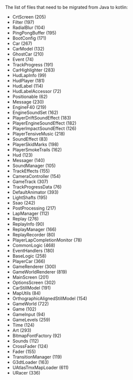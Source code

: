 The list of files that need to be migrated from Java to kotlin:

<ul>
<li>CrtScreen (205)</li>
<li>Filter (197)</li>
<li>RadialBlur (104)</li>
<li>PingPongBuffer (195)</li>
<li>BootConfig (171)</li>
<li>Car (267)</li>
<li>CarModel (132)</li>
<li>GhostCar (210)</li>
<li>Event (74)</li>
<li>TrackProgress (191)</li>
<li>CarHighlighter (283)</li>
<li>HudLapInfo (99)</li>
<li>HudPlayer (181)</li>
<li>HudLabel (114)</li>
<li>HudLabelAccessor (72)</li>
<li>Positionable (62)</li>
<li>Message (230)</li>
<li>EngineF40 (219)</li>
<li>EngineSoundSet (162)</li>
<li>PlayerDriftSoundEffect (183)</li>
<li>PlayerEngineSoundEffect (182)</li>
<li>PlayerImpactSoundEffect (126)</li>
<li>PlayerTensiveMusic (218)</li>
<li>SoundEffect (83)</li>
<li>PlayerSkidMarks (198)</li>
<li>PlayerSmokeTrails (162)</li>
<li>Hud (123)</li>
<li>Messager (140)</li>
<li>SoundManager (105)</li>
<li>TrackEffects (155)</li>
<li>CameraController (154)</li>
<li>GameTrack (307)</li>
<li>TrackProgressData (76)</li>
<li>DefaultAnimator (393)</li>
<li>LightShafts (195)</li>
<li>Ssao (242)</li>
<li>PostProcessing (217)</li>
<li>LapManager (112)</li>
<li>Replay (276)</li>
<li>ReplayInfo (90)</li>
<li>ReplayManager (166)</li>
<li>ReplayRecorder (80)</li>
<li>PlayerLapCompletionMonitor (78)</li>
<li>CommonLogic (468)</li>
<li>EventHandlers (180)</li>
<li>BaseLogic (258)</li>
<li>PlayerCar (366)</li>
<li>GameRenderer (300)</li>
<li>GameWorldRenderer (819)</li>
<li>MainScreen (201)</li>
<li>OptionsScreen (302)</li>
<li>CarStillModel (191)</li>
<li>MapUtils (84)</li>
<li>OrthographicAlignedStillModel (154)</li>
<li>GameWorld (722)</li>
<li>Game (102)</li>
<li>GameInput (94)</li>
<li>GameLevels (259)</li>
<li>Time (124)</li>
<li>Art (293)</li>
<li>BitmapFontFactory (92)</li>
<li>Sounds (112)</li>
<li>CrossFader (124)</li>
<li>Fader (155)</li>
<li>TransitionManager (119)</li>
<li>G3dtLoader (163)</li>
<li>UAtlasTmxMapLoader (611)</li>
<li>URacer (336)</li>
</ul>